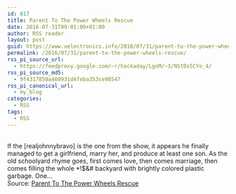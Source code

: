 ```yaml
---
id: 817
title: Parent To The Power Wheels Rescue
date: 2016-07-31T09:01:00+01:00
author: RSS reader
layout: post
guid: https://www.uelectronics.info/2016/07/31/parent-to-the-power-wheels-rescue/
permalink: /2016/07/31/parent-to-the-power-wheels-rescue/
rss_pi_source_url:
  - https://feedproxy.google.com/~r/hackaday/LgoM/~3/NStDs5CYo_4/
rss_pi_source_md5:
  - 9f4317850a460931d4feba353ce98547
rss_pi_canonical_url:
  - my_blog
categories:
  - RSS
tags:
  - RSS
---
```

&#013;  
If the [realjohnnybravo] is the one from the show, it appears he finally managed to get a girlfriend, marry her, and produce at least one son. As the old schoolyard rhyme goes, first comes love, then comes marriage, then comes filling the whole *!$&# backyard with brightly colored plastic garbage. One…&#013;  
Source: <a href="https://feedproxy.google.com/~r/hackaday/LgoM/~3/NStDs5CYo_4/" target="_blank">Parent To The Power Wheels Rescue</a>